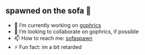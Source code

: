 ## spawned on the sofa 👋

- 🔭 I’m currently working on [gophrics](github.com/sofaspawn/gophrics)
- 👯 I’m looking to collaborate on gophrics, if possible
- 📫 How to reach me: [sofaspawn](x.com/sofaspawn)
- ⚡ Fun fact: im a bit retarded
